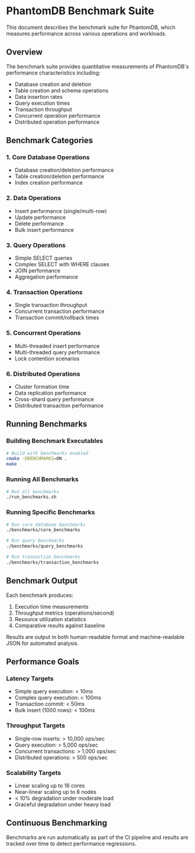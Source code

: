 # PhantomDB Benchmark Suite

This document describes the benchmark suite for PhantomDB, which measures performance across various operations and workloads.

## Overview

The benchmark suite provides quantitative measurements of PhantomDB's performance characteristics including:
- Database creation and deletion
- Table creation and schema operations
- Data insertion rates
- Query execution times
- Transaction throughput
- Concurrent operation performance
- Distributed operation performance

## Benchmark Categories

### 1. Core Database Operations
- Database creation/deletion performance
- Table creation/deletion performance
- Index creation performance

### 2. Data Operations
- Insert performance (single/multi-row)
- Update performance
- Delete performance
- Bulk insert performance

### 3. Query Operations
- Simple SELECT queries
- Complex SELECT with WHERE clauses
- JOIN performance
- Aggregation performance

### 4. Transaction Operations
- Single transaction throughput
- Concurrent transaction performance
- Transaction commit/rollback times

### 5. Concurrent Operations
- Multi-threaded insert performance
- Multi-threaded query performance
- Lock contention scenarios

### 6. Distributed Operations
- Cluster formation time
- Data replication performance
- Cross-shard query performance
- Distributed transaction performance

## Running Benchmarks

### Building Benchmark Executables

```bash
# Build with benchmarks enabled
cmake -DBENCHMARKS=ON .
make
```

### Running All Benchmarks

```bash
# Run all benchmarks
./run_benchmarks.sh
```

### Running Specific Benchmarks

```bash
# Run core database benchmarks
./benchmarks/core_benchmarks

# Run query benchmarks
./benchmarks/query_benchmarks

# Run transaction benchmarks
./benchmarks/transaction_benchmarks
```

## Benchmark Output

Each benchmark produces:
1. Execution time measurements
2. Throughput metrics (operations/second)
3. Resource utilization statistics
4. Comparative results against baseline

Results are output in both human-readable format and machine-readable JSON for automated analysis.

## Performance Goals

### Latency Targets
- Simple query execution: < 10ms
- Complex query execution: < 100ms
- Transaction commit: < 50ms
- Bulk insert (1000 rows): < 100ms

### Throughput Targets
- Single-row inserts: > 10,000 ops/sec
- Query execution: > 5,000 ops/sec
- Concurrent transactions: > 1,000 ops/sec
- Distributed operations: > 500 ops/sec

### Scalability Targets
- Linear scaling up to 16 cores
- Near-linear scaling up to 8 nodes
- < 10% degradation under moderate load
- Graceful degradation under heavy load

## Continuous Benchmarking

Benchmarks are run automatically as part of the CI pipeline and results are tracked over time to detect performance regressions.